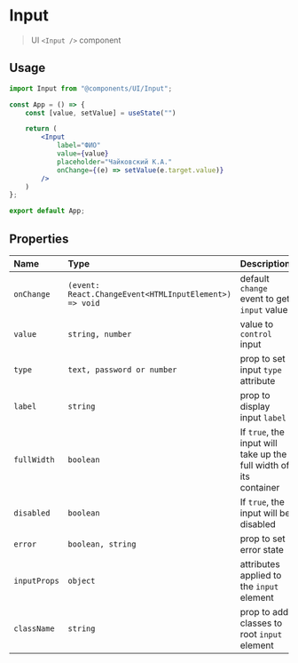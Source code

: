 # Input

> UI `<Input />` component

## Usage

```jsx
import Input from "@components/UI/Input";

const App = () => {
    const [value, setValue] = useState("")

    return (
        <Input
            label="ФИО"
            value={value}
            placeholder="Чайковский К.А."
            onChange={(e) => setValue(e.target.value)}
        />
    )
};

export default App;
```

## Properties

| Name         | Type                                                   | Description                                                       |  
|:-------------|:-------------------------------------------------------|:------------------------------------------------------------------|  
| `onChange`   | `(event: React.ChangeEvent<HTMLInputElement>) => void` | default `change` event to get `input` value                       |
| `value`      | `string, number`                                       | value to `control` input                                          |
| `type`       | `text, password or number`                             | prop to set input `type` attribute                                |
| `label`      | `string`                                               | prop to display input `label`                                     |
| `fullWidth`  | `boolean`                                              | If `true`, the input will take up the full width of its container |
| `disabled`   | `boolean`                                              | If `true`, the input will be disabled                             |
| `error`      | `boolean, string`                                      | prop to set error state                                           |
| `inputProps` | `object`                                               | attributes applied to the `input` element                         |
| `className`  | `string`                                               | prop to add classes to root `input` element                       |

